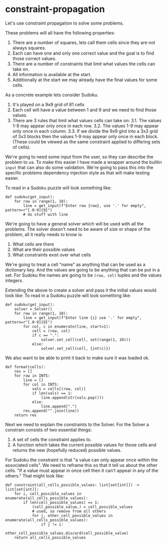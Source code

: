 # constraint-propagation
Let's use constraint propagation to solve some problems.

These problems will all have the following properties:

1. There are a number of squares, lets call them cells since they are not always squares.
2. Each can have one and only one correct value and the goal is to find those correct values.
4. There are a number of constraints that limit what values the cells can take on.
5. All information is available at the start.
6. Additionally at the start we may already have the final values for some cells.


As a concrete example lets consider Sudoku.
1. It's played on a 9x9 grid of 81 cells
2. Each cell will have a value between 1 and 9 and we need to find those values.
3. There are 3 rules that limit what values cells can take on:
3.1. The values 1-9 may appear only once in each row.
3.2. The values 1-9 may appear only once in each column.
3.3. If we divide the 9x9 gird into a 3x3 grid of 3x3 blocks then the values 1-9 may appear only once in each block.
(These could be viewed as the same constraint applied to differing sets of cells).

We're going to need some input from the user, so they can describe the problem to us.
To make this easier I have made a wrapper around the builtin `input` that can also do some validation.
We're going to pass this into the specific problems dependency injection style as that will make testing easier.

To read in a Sudoku puzzle will look something like:
```
def sudoku(get_input):
    for row in range(1, 10):
        line = get_input(f"Enter row {row}, use '.' for empty", pattern=r"[.0-9]{9}")
        # do stuff with line
```


We're going to have a general solver which will be used with all the problems.
The solver doesn't need to be aware of size or shape of the problem, all it really needs to know is:
1. What cells are there
2. What are their possible values
3. What constraints exist over what cells

We're going to treat a cell "name" as anything that can be used as a dictionary key.
And the values are going to be anything that can be put in a set.
For Sudoku the names are going to be `(row, col)` tuples and the values integers.

Extending the above to create a solver and pass it the initial values would look like:
To read in a Sudoku puzzle will look something like:
```
def sudoku(get_input):
    solver = Solver()
    for row in range(1, 10):
        line = get_input(f"Enter line {i} use '.' for empty", pattern=r"[.0-9]{9}")
        for col, c in enumerate(line, start=1):
            cell = (row, col)
            if c == ".":
                solver.set_cell(cell, set(range(1, 10)))
            else:
                solver.set_cell(cell, {int(c)})
```

We also want to be able to print it back to make sure it was loaded ok.
```
def format(cells):
    res = []
    for row in INTS:
        line = []
        for col in INTS:
            vals = cells[(row, col)]
            if len(vals) == 1:
                line.append(str(vals.pop()))
            else:
                line.append(".")
        res.append("".join(line))
    return res
```

Next we need to explain the constraints to the Solver. For the Solver a constrain consists of two essential things:
1. A set of cells the constraint applies to.
2. A function which takes the current possible values for those cells and returns the new (hopefully reduced) possible values.

For Sudoku the constraint is that "a value can only appear once within the associated cells".
We need to reframe this so that it tell us about the other cells.
"If a value must appear in once cell then it can't appear in any of the others."
That might look like:

```
def constraint(all_cells_possible_values: list[set[int]]) -> list[set[int]]:
    for i, cell_possible_values in enumerate(all_cells_possible_values):
        if len(cell_possible_values) == 1:
            (cell_possible_value,) = cell_possible_values
            # used, so remove from all others
            for j, other_cell_possible_values in enumerate(all_cells_possible_values):
                if j != i:
                    other_cell_possible_values.discard(cell_possible_value)
    return all_cells_possible_values
```

